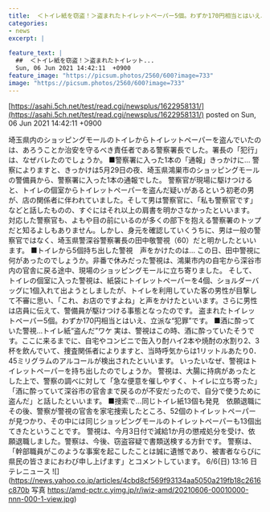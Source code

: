 ```yaml
---
title:  ＜トイレ紙を窃盗！＞盗まれたトイレットペーパー5個。わずか170円相当とはいえ、立派な“犯罪”です。  
categories:
- news
excerpt: |
  
feature_text: |
  ##  ＜トイレ紙を窃盗！＞盗まれたトイレット...
  Sun, 06 Jun 2021 14:42:11  +0900
feature_image: "https://picsum.photos/2560/600?image=733"
image: "https://picsum.photos/2560/600?image=733"
---
```


[https://asahi.5ch.net/test/read.cgi/newsplus/1622958131/](https://asahi.5ch.net/test/read.cgi/newsplus/1622958131/)
posted on Sun, 06 Jun 2021 14:42:11  +0900

<!--more-->

埼玉県内のショッピングモールのトイレからトイレットペーパーを盗んでいたのは、あろうことか治安を守るべき責任者である警察署長でした。署長の「犯行」は、なぜバレたのでしょうか。 ■警察署に入った1本の「通報」きっかけに… 警察によりますと、きっかけは5月29日の夜、埼玉県鴻巣市のショッピングモールの警備員から、警察署に入った1本の通報でした。 警察官が現場に駆けつけると、トイレの個室からトイレットペーパーを盗んだ疑いがあるという初老の男が、店の関係者に伴われていました。そして男は警察官に、「私も警察官です」などと話したものの、すぐにはそれ以上の肩書を明かさなかったといいます。 対応した警察官も、よもや目の前にいるのが多くの部下を抱える警察署のトップだと知るよしもありません。しかし、身元を確認していくうちに、男は一般の警察官ではなく、埼玉県警深谷警察署長の田中敬警視（60）だと明かしたといいます。 ■トイレから5個持ち出した警視　声をかけたのは… この日、田中警視に何があったのでしょうか。非番で休みだった警視は、鴻巣市内の自宅から深谷市内の官舎に戻る途中、現場のショッピングモールに立ち寄りました。 そして、トイレの個室に入った警視は、紙袋にトイレットペーパーを4個、ショルダーバッグに1個入れて出ようとしましたが、トイレを利用していた客の男性が目撃して不審に思い、「これ、お店のですよね」と声をかけたといいます。さらに男性は店員に伝えて、警備員が駆けつける事態となったのです。 盗まれたトイレットペーパー5個。わずか170円相当とはいえ、立派な“犯罪”です。 ■酒に酔っていた警視…トイレ紙“盗んだ”ワケ 実は、警視はこの時、酒に酔っていたそうです。ここに来るまでに、自宅やコンビニで缶入り酎ハイ2本や焼酎の水割り2、3杯を飲んでいて、捜査関係者によりますと、当時呼気からは1リットルあたり0．45ミリグラムのアルコールが検出されたといいます。 いったいなぜ、警視はトイレットペーパーを持ち出したのでしょうか。 警視は、大腸に持病があったとした上で、警察の調べに対して「急な便意を催しやすく、トイレに立ち寄った」「酒に酔っていて深谷市の官舎まで戻るのが不安だったので、自分で使うために盗んだ」と話したといいます。 ■捜索で…同じトイレ紙13個も発見　依願退職に その後、警察が警視の官舎を家宅捜索したところ、52個のトイレットペーパーが見つかり、その中には同じショッピングモールのトイレットペーパーも13個出てきたということです。 警視は、今月3日付で減給1か月の懲戒処分を受け、依願退職しました。警察は、今後、窃盗容疑で書類送検する方針です。 警察は、「幹部職員がこのような事案を起こしたことは誠に遺憾であり、被害者ならびに県民の皆さまにおわび申し上げます」とコメントしています。 6/6(日) 13:16 日テレニュース ![](https://news.yahoo.co.jp/articles/4cbd8cf569f93134aa5050a219fb18c2616c870b 写真 https://amd-pctr.c.yimg.jp/r/iwiz-amd/20210606-00010000-nnn-000-1-view.jpg)
